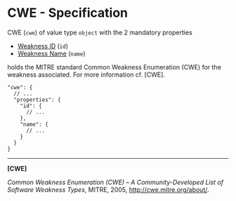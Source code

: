 # CWE - Specification

CWE (`cwe`) of value type `object` with the 2 mandatory properties

* [Weakness ID](cwe/id-spec.en.md) (`id`)
* [Weakness Name](cwe/name-spec.en.md) (`name`)

holds the MITRE standard Common Weakness Enumeration (CWE) for the weakness associated. For more information cf. [CWE].

```
"cwe": {
  // ...
  "properties": {
    "id": {
      // ...
    },
    "name": {
      // ...
    }
  }
}
```

___

**[CWE]**

_Common Weakness Enumeration (CWE) – A Community-Developed List of Software Weakness Types_, MITRE, 2005,
http://cwe.mitre.org/about/.
